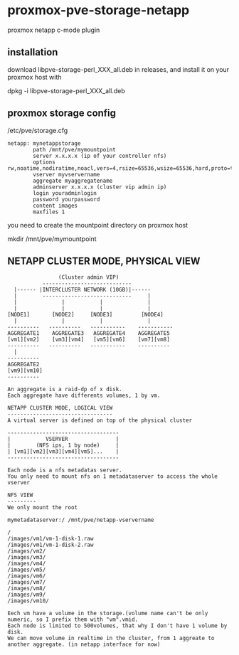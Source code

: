 # proxmox-pve-storage-netapp
proxmox netapp c-mode plugin

installation
------------
download libpve-storage-perl_XXX_all.deb in releases,
and install it on your proxmox host with

dpkg -i libpve-storage-perl_XXX_all.deb



proxmox storage config
----------------------
/etc/pve/storage.cfg

  
    netapp: mynetappstorage
            path /mnt/pve/mymountpoint
            server x.x.x.x (ip of your controller nfs)
            options rw,noatime,nodiratime,noacl,vers=4,rsize=65536,wsize=65536,hard,proto=tcp,timeo=600
            vserver myvservername
            aggregate myaggregatename
            adminserver x.x.x.x (cluster vip admin ip)
            login youradminlogin
            password yourpassword
            content images
            maxfiles 1


you need to create the mountpoint directory on proxmox host

mkdir /mnt/pve/mymountpoint
                




  NETAPP CLUSTER MODE, PHYSICAL VIEW
  ------------------------------------

                    (Cluster admin VIP)
               ----------------------------
      |------ |INTERCLUSTER NETWORK (10GB)|------
      |        ----------------------------     |
      |              |           |              |
      |              |           |              |
    [NODE1]       [NODE2]     [NODE3]         [NODE4]
      |              |           |              |
    ----------   ----------   -----------    -----------
    AGGREGATE1    AGGREGATE3   AGGREGATE4    AGGREGATE5
    [vm1][vm2]    [vm3][vm4]   [vm5][vm6]    [vm7][vm8]
    ----------   ----------   -----------    ----------
      |
    ----------
    AGGREGATE2
    [vm9][vm10]
    ----------

    An aggregate is a raid-dp of x disk.
    Each aggregate have differents volumes, 1 by vm.

    NETAPP CLUSTER MODE, LOGICAL VIEW
    ---------------------------------
    A virtual server is defined on top of the physical cluster

    -----------------------------------
    |           VSERVER               |
    |        (NFS ips, 1 by node)     |
    | [vm1][vm2][vm3][vm4][vm5]...    |
    -----------------------------------

    Each node is a nfs metadatas server.
    You only need to mount nfs on 1 metadataserver to access the whole vserver

    NFS VIEW
    ---------
    We only mount the root

    mymetadataserver:/ /mnt/pve/netapp-vservername

    /
    /images/vm1/vm-1-disk-1.raw
    /images/vm1/vm-1-disk-2.raw
    /images/vm2/
    /images/vm3/
    /images/vm4/
    /images/vm5/
    /images/vm6/
    /images/vm7/
    /images/vm8/
    /images/vm9/
    /images/vm10/

    Eech vm have a volume in the storage.(volume name can't be only numeric, so I prefix them with "vm".vmid.
    Each node is limited to 500volumes, that why I don't have 1 volume by disk.
    We can move volume in realtime in the cluster, from 1 aggreate to another aggregate. (in netapp interface for now)
